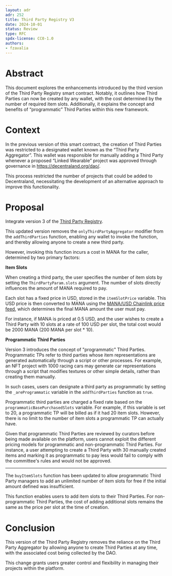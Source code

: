 ```yaml
---
layout: adr
adr: 252
title: Third Party Registry V3
date: 2024-10-01
status: Review
type: RFC
spdx-license: CC0-1.0
authors:
- fzavalia
---
```


# Abstract

This document explores the enhancements introduced by the third version of the Third Party Registry smart contract. Notably, it outlines how Third Parties can now be created by any wallet, with the cost determined by the number of required item slots. Additionally, it explains the concept and benefits of “programmatic” Third Parties within this new framework.

# Context

In the previous version of this smart contract, the creation of Third Parties was restricted to a designated wallet known as the “Third Party Aggregator”. This wallet was responsible for manually adding a Third Party whenever a proposed “Linked Wearable” project was approved through governance in https://decentraland.org/dao/.

This process restricted the number of projects that could be added to Decentraland, necessitating the development of an alternative approach to improve this functionality.

# Proposal

Integrate version 3 of the [Third Party Registry](https://github.com/decentraland/wearables-contracts/blob/91e936526b98f0ac045960507730192121be25ef/contracts/registries/ThirdPartyRegistryV3.sol).

This updated version removes the `onlyThirdPartyAggregator` modifier from the `addThirdParties` function, enabling any wallet to invoke the function, and thereby allowing anyone to create a new third party.

However, invoking this function incurs a cost in MANA for the caller, determined by two primary factors:

**Item Slots**

When creating a third party, the user specifies the number of item slots by setting the `ThirdPartyParam.slots` argument. The number of slots directly influences the amount of MANA required to pay.

Each slot has a fixed price in USD, stored in the `itemSlotPrice` variable. This USD price is then converted to MANA using the [MANA/USD Chainlink price feed](https://data.chain.link/feeds/polygon/mainnet/mana-usd), which determines the final MANA amount the user must pay.

For instance, if MANA is priced at 0.5 USD, and the user wishes to create a Third Party with 10 slots at a rate of 100 USD per slot, the total cost would be 2000 MANA (200 MANA per slot * 10).

**Programmatic Third Parties**

Version 3 introduces the concept of "programmatic" Third Parties. Programmatic TPs refer to third parties whose item representations are generated automatically through a script or other processes. For example, an NFT project with 1000 racing cars may generate car representations through a script that modifies textures or other simple details, rather than creating them manually.

In such cases, users can designate a third party as programmatic by setting the `_areProgrammatic` variable in the `addThirdParties` function as `true`.

Programmatic third parties are charged a fixed rate based on the `programmaticBasePurchasedSlots` variable. For example, if this variable is set to 20, a programmatic TP will be billed as if it had 20 item slots. However, there is no limit to the number of item slots a programmatic TP can actually have.

Given that programmatic Third Parties are reviewed by curators before being made available on the platform, users cannot exploit the different pricing models for programmatic and non-programmatic Third Parties. For instance, a user attempting to create a Third Party with 30 manually created items and marking it as programmatic to pay less would fail to comply with the committee's rules and would not be approved.

---

The `buyItemSlots` function has been updated to allow programmatic Third Party managers to add an unlimited number of item slots for free if the initial amount defined was insufficient.

This function enables users to add item slots to their Third Parties. For non-programmatic Third Parties, the cost of adding additional slots remains the same as the price per slot at the time of creation.

# Conclusion

This version of the Third Party Registry removes the reliance on the Third Party Aggregator by allowing anyone to create Third Parties at any time, with the associated cost being collected by the DAO.

This change grants users greater control and flexibility in managing their projects within the platform.